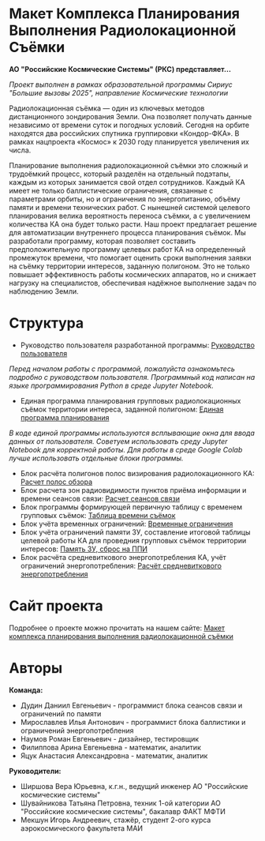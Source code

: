# Макет Комплекса Планирования Выполнения Радиолокационной Съёмки

**АО "Российские Космические Системы" (РКС) представляет...**

*Проект выполнен в рамках образовательной программы Сириус "Большие вызовы 2025", направление Космические технологии*

Радиолокационная съёмка — один из ключевых методов дистанционного зондирования Земли. Она позволяет получать данные независимо от времени суток и погодных условий. Сегодня на орбите находятся два российских спутника группировки «Кондор-ФКА». В рамках нацпроекта «Космос» к 2030 году планируется увеличения их числа.

Планирование выполнения радиолокационной съёмки это сложный и трудоёмкий процесс, который разделён на отдельный подэтапы, каждым из которых занимается свой отдел сотрудников. Каждый КА имеет не только баллистические ограничения, связанные с параметрами орбиты, но и ограничения по энергопитанию, объёму памяти и времени технических работ. С нынешней системой целевого планирования велика вероятность переноса съёмки, а с увеличением количества КА она будет только расти. Наш проект предлагает решение для автоматизации внутреннего процесса планирования съёмок. Мы разработали программу, которая позволяет составить предположительную программу целевых работ КА на определенный промежуток времени, что помогает оценить сроки выполнения заявки на съёмку территории интересов, заданную полигоном. Это не только повышает эффективность работы космических аппаратов, но и снижает нагрузку на специалистов, обеспечивая надёжное выполнение задач по наблюдению Земли.

# Структура
- Руководство пользователя разработанной программы: [Руководство пользователя](https://github.com/Roma7888/planning_orbital_programm/blob/main/%D0%A0%D1%83%D0%BA%D0%BE%D0%B2%D0%BE%D0%B4%D1%81%D1%82%D0%B2%D0%BE%20%D0%BF%D0%BE%D0%BB%D1%8C%D0%B7%D0%BE%D0%B2%D0%B0%D1%82%D0%B5%D0%BB%D1%8F.pdf)

*Перед началом работы с программой, пожалуйста ознакомьтесь подробно с руководством пользователя. Программный код написан на языке программирования Python в среде Jupyter Notebook.*

- Единая программа планирования групповых радиолокационных съёмок территории интереса, заданной полигоном: [Единая программа планирования](https://github.com/Roma7888/planning_orbital_programm/blob/main/%D0%95%D0%B4%D0%B8%D0%BD%D0%B0%D1%8F_%D0%BF%D1%80%D0%BE%D0%B3%D1%80%D0%B0%D0%BC%D0%BC%D0%B0_%D0%BF%D0%BB%D0%B0%D0%BD%D0%B8%D1%80%D0%BE%D0%B2%D0%B0%D0%BD%D0%B8%D1%8F(%D0%95%D0%9F%D0%9F).ipynb)

*В коде единой программы используются всплывающие окна для ввода данных от пользователя. Советуем использовать среду Jupyter Notebook для корректной работы. Для работы в среде Google Colab лучше использовать отдельные блоки программы.*

- Блок расчёта полигонов полос визирования радиолокационного КА: [Расчет полос обзора](https://github.com/Roma7888/planning_orbital_programm/blob/main/%D0%A0%D0%B0%D1%81%D1%87%D0%B5%D1%82_%D0%BF%D0%BE%D0%BB%D0%BE%D1%81_%D0%BE%D0%B1%D0%B7%D0%BE%D1%80%D0%B0.ipynb)
- Блок расчета зон радиовидимости пунктов приёма информации и времени сеансов связи: [Расчет сеансов связи](https://github.com/Roma7888/planning_orbital_programm/blob/main/%D0%A0%D0%B0%D1%81%D1%87%D1%91%D1%82_%D1%81%D0%B5%D0%B0%D0%BD%D1%81%D0%BE%D0%B2_%D1%81%D0%B2%D1%8F%D0%B7%D0%B8.ipynb)
- Блок программы формирующей первичную таблицу с временем групповых съёмок: [Таблица времени съёмок]()
- Блок учёта временных ограничений: [Временные ограничения](https://github.com/Roma7888/planning_orbital_programm/blob/main/%D0%92%D1%80%D0%B5%D0%BC%D0%B5%D0%BD%D0%BD%D1%8B%D0%B5_%D0%BE%D0%B3%D1%80%D0%B0%D0%BD%D0%B8%D1%87%D0%B5%D0%BD%D0%B8%D1%8F.ipynb)
- Блок учёта ограничений памяти ЗУ, составление итоговой таблицы целевой работы КА для проведния групповых съёмок территории интересов: [Память ЗУ, сброс на ППИ](https://github.com/Roma7888/planning_orbital_programm/blob/main/%D0%9F%D0%B0%D0%BC%D1%8F%D1%82%D1%8C_%D0%97%D0%A3_%D1%81%D0%B1%D1%80%D0%BE%D1%81_%D0%BD%D0%B0_%D0%9F%D0%9F%D0%98.ipynb)
- Блок расчёта средневиткового энергопотребления КА, учёт ограничений энергопотребления: [Расчёт средневиткового энергопотребления](https://github.com/Roma7888/planning_orbital_programm/blob/main/%D0%A0%D0%B0%D1%81%D1%87%D0%B5%D1%82_%D1%81%D1%80%D0%B5%D0%B4%D0%BD%D0%B5%D0%B2%D0%B8%D1%82%D0%BA%D0%BE%D0%B2%D0%BE%D0%B3%D0%BE_%D1%8D%D0%BD%D0%B5%D1%80%D0%B3%D0%BE%D0%BF%D0%BE%D1%82%D1%80%D0%B5%D0%B1%D0%BB%D0%B5%D0%BD%D0%B8%D1%8F.ipynb)

# Сайт проекта
Подробнее о проекте можно прочитать на нашем сайте: [Макет комплекса планирования выполнения радиолокационной съёмки](https://bigchallengesmkpvrs.tilda.ws/)

# Авторы
**Команда:**
- Дудин Даниил Евгеньевич - программист блока сеансов связи и ограничений по памяти
- Мирославлев Илья Антонович - программист блока баллистики и ограничений энергопотребления
- Наумов Роман Евгеньевич - дизайнер, тестировщик
- Филиппова Арина Евгеньевна - математик, аналитик
- Яцук Анастасия Александровна - математик, аналитик

**Руководители:**
- Ширшова Вера Юрьевна, к.г.н., ведущий инженер АО "Российские космические системы"
- Шувайникова Татьяна Петровна, техник 1-ой категории АО "Российские космические системы", бакалавр ФАКТ МФТИ
- Мекшун Игорь Андреевич, стажёр, студент 2-ого курса аэрокосмического факультета МАИ



  

